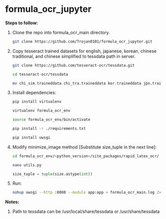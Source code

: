 # formula_ocr_jupyter

**Steps to follow:**

1) Clone the repo into formula_ocr_main directory.
	```bash
 	git clone https://github.com/Trojan0101/formula_ocr_jupyter.git
 	```

2) Copy tesseract trained datasets for english, japanese, korean, chinese traditional, and chinese simplified to tessdata path in server.
	```bash
    git clone https://github.com/tesseract-ocr/tessdata.git
	```
	```bash
    cd tesseract-ocr/tessdata
	```
	```bash
    mv chi_sim.traineddata chi_tra.traineddata kor.traineddata jpn.traineddata eng.traineddata path/to/tessdata
 	```

3) Install dependencies:
	```bash
    pip install virtualenv
	```
	```bash
    virtualenv formula_ocr_env
	```
	```bash
    source formula_ocr_env/bin/activate
	```
	```bash
    pip install -r ./requirements.txt
	```
	```bash
    pip install uwsgi
 	```

4) Modify minimize_image method [Substitute size_tuple in the next line]:
	```bash
 	cd formula_ocr_env/<python_version>/site_packages/rapid_latex_ocr/
	```
	```bash
 	nano utils.py
 	```
 	```python
 	size_tuple = tuple(size.astype(int))
  	```

5) Run:
	```bash
	nohup uwsgi --http :8080 --module app:app > formula_ocr_main.log 2>&1 &
 	```

**Notes:**

1) Path to tessdata can be /usr/local/share/tessdata or /usr/share/tessdata
